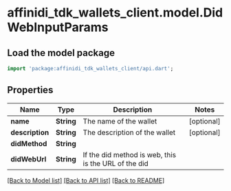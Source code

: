 # affinidi_tdk_wallets_client.model.DidWebInputParams

## Load the model package

```dart
import 'package:affinidi_tdk_wallets_client/api.dart';
```

## Properties

| Name            | Type       | Description                                          | Notes      |
| --------------- | ---------- | ---------------------------------------------------- | ---------- |
| **name**        | **String** | The name of the wallet                               | [optional] |
| **description** | **String** | The description of the wallet                        | [optional] |
| **didMethod**   | **String** |                                                      |
| **didWebUrl**   | **String** | If the did method is web, this is the URL of the did |

[[Back to Model list]](../README.md#documentation-for-models) [[Back to API list]](../README.md#documentation-for-api-endpoints) [[Back to README]](../README.md)
